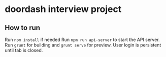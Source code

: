 # doordash interview project

## How to run
Run `npm install` if needed
Run `npm run api-server` to start the API server.
Run `grunt` for building and `grunt serve` for preview.
User login is persistent until tab is closed.
